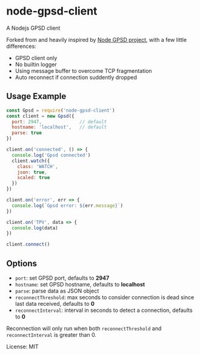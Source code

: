 # node-gpsd-client

A Nodejs GPSD client

Forked from and heavily inspired by [Node GPSD project](https://github.com/eelcocramer/node-gpsd), with a few little differences:

- GPSD client only
- No builtin logger
- Using message buffer to overcome TCP fragmentation
- Auto reconnect if connection suddently dropped

## Usage Example

```javascript
const Gpsd = require('node-gpsd-client')
const client = new Gpsd({
  port: 2947,              // default
  hostname: 'localhost',   // default
  parse: true
})

client.on('connected', () => {
  console.log('Gpsd connected')
  client.watch({
    class: 'WATCH',
    json: true,
    scaled: true
  })
})

client.on('error', err => {
  console.log(`Gpsd error: ${err.message}`)
})

client.on('TPV', data => {
  console.log(data)
})

client.connect()
```

## Options

- `port`: set GPSD port, defaults to **2947**
- `hostname`: set GPSD hostname, defaults to **localhost**
- `parse`: parse data as JSON object
- `reconnectThreshold`: max seconds to consider connection is dead since last data received, defaults to **0**
- `reconnectInterval`: interval in seconds to detect a connection, defaults to **0**

Reconnection will only run when both `reconnectThreshold` and `reconnectInterval` is greater than 0.

License: MIT